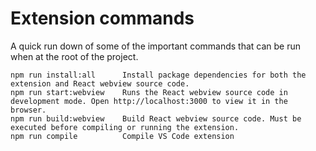 # Extension commands

A quick run down of some of the important commands that can be run when at the
root of the project.

```
npm run install:all      Install package dependencies for both the extension and React webview source code.
npm run start:webview    Runs the React webview source code in development mode. Open http://localhost:3000 to view it in the browser.
npm run build:webview    Build React webview source code. Must be executed before compiling or running the extension.
npm run compile          Compile VS Code extension
```
